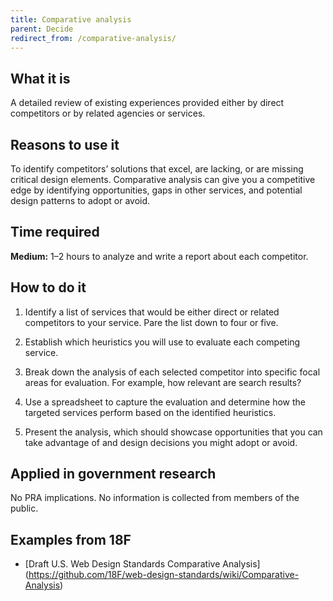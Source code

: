 ```yaml
---
title: Comparative analysis
parent: Decide
redirect_from: /comparative-analysis/
---
```


## What it is

A detailed review of existing experiences provided either by direct competitors or by related agencies or services.

## Reasons to use it

To identify competitors’ solutions that excel, are lacking, or are missing critical design elements. Comparative analysis can give you a competitive edge by identifying opportunities, gaps in other services, and potential design patterns to adopt or avoid.

## Time required

**Medium:** 1–2 hours to analyze and write a report about each competitor.

## How to do it

1. Identify a list of services that would be either direct or related competitors to your service. Pare the list down to four or five.

2. Establish which heuristics you will use to evaluate each competing service.

3. Break down the analysis of each selected competitor into specific focal areas for evaluation. For example, how relevant are search results?

4. Use a spreadsheet to capture the evaluation and determine how the targeted services perform based on the identified heuristics.

5. Present the analysis, which should showcase opportunities that you can take advantage of and design decisions you might adopt or avoid.

## Applied in government research

No PRA implications. No information is collected from members of the public.

## Examples from 18F
 - [Draft U.S. Web Design Standards Comparative Analysis] (https://github.com/18F/web-design-standards/wiki/Comparative-Analysis)
